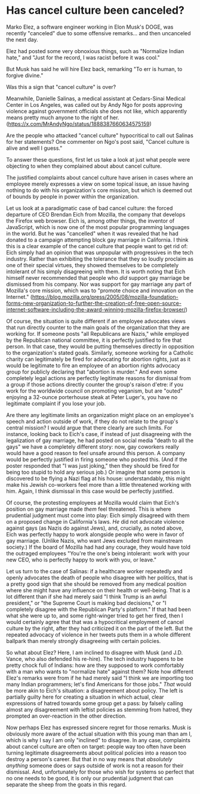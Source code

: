 # Has cancel culture been canceled?


Marko Elez, a software engineer working in Elon Musk's DOGE, was recently "canceled" due to some offensive remarks...
and then uncanceled the next day.

Elez had posted some very obnoxious things, such as "Normalize Indian hate," and "Just for the record, I was racist before it
was cool."

But Musk has said he will hire Elez back, remarking "To err is human, to forgive divine."

Was this a sign that "cancel culture" is over?

Meanwhile, Danielle Salinas, a medical assistant at Cedars-Sinai Medical Center in Los Angeles, was called out by Andy
Ngo for posts approving violence against government officials she does not like, which apparently means pretty much
anyone to the right of her.
(https://x.com/MrAndyNgo/status/1888387660634575159)

Are the people who attacked "cancel culture" hypocritical to call out Salinas for her statements?
One commenter on Ngo's post said, "Cancel culture is alive and well I guess."

To answer these questions, first let us take a look at just what people were objecting to when they complained about
about cancel culture.

The justified complaints about cancel culture have arisen in cases where an employee merely expresses a view
on some topical issue, an issue having nothing to do with his organization's core mission, but which is deemed out of
bounds by people in power within the organization. 

Let us look at a paradigmatic case of bad cancel culture: the forced departure of CEO Brendan Eich from Mozilla,
the company that develops the Firefox web browser.
Eich is, among other things, the inventor of JavaScript, which is now one of the most popular programming languages in the
world. But he was "cancelled" when it was revealed that
he had donated to a campaign attempting block gay marriage in California. I think this is a clear example of the cancel
culture that people want to get rid of: Eich simply had an opinion that was unpopular with progressives in the
tech industry. Rather than exhibiting the tolerance that they so loudly proclaim as one of their special virtues, they showed
themselves to be completely intolerant of his simply disagreeing with them. It is worth noting that Eich
himself never recommended that people who *did* support gay marriage be dismissed from his company. Nor was support for
gay marriage any part of Mozilla's core mission, which was to "promote choice and innovation on the Internet."
(https://blog.mozilla.org/press/2005/08/mozilla-foundation-forms-new-organization-to-further-the-creation-of-free-open-source-internet-software-including-the-award-winning-mozilla-firefox-browser/)

Of course, the situation is quite different if an employee advocates views that run directly counter to the main
goals of the organization that they are working for. If someone posts "all Republicans are Nazis," while employed by the
Republican national committee, it is perfectly justified to fire that person. In that case, they would be putting
themselves directly in opposition to the organization's stated goals. Similarly, someone working for a Catholic charity
can legitimately be fired for advocating for abortion rights, just as it would be legitimate to fire an employee of an
abortion rights advocacy group for publicly declaring that "abortion is murder." And even some completely legal actions
are perfectly legitimate reasons for dismissal from a group if those actions directly counter the group's raison d'etre:
if you work for the worldwide council on promoting veganism, but are "outed" enjoying a 32-ounce porterhouse steak at
Peter Luger's, you have no legitimate complaint if you lose your job.

Are there any legitimate limits an organization might place on an employee's speech and action outside of work,
if they do not relate to the group's central mission? I would argue that there clearly are such limits.
For instance, looking back to Eich's case, if instead of just disagreeing with the legalization of gay marriage, he had
posted on social media "death to all the gays" we have a completely different story: now, gay coworkers really would
have a good reason to feel unsafe around this person. A company would be perfectly justified in firing someone who
posted this. (And if the poster responded that "I was just joking," then they should be fired for being too stupid to
hold any serious job.) Or imagine that some person is discovered to be flying a Nazi flag at his house: understandably,
this might make his Jewish co-workers feel more than a little threatened working with him. Again, I think dismissal in
this case would be perfectly justified.

Of course, the protesting employees at Mozilla would claim that Eich's position on gay marriage made *them* feel
threatened. This is where prudential judgment must come into play: Eich simply disagreed with them on a proposed change
in California's laws. *He* did not advocate violence against gays (as Nazis do against Jews), and, crucially, as noted
above, Eich was perfectly happy to work alongside people who were in favor of gay marriage. (Unlike Nazis, who want Jews
excluded from mainstream society.) If the board of Mozilla had had any courage, they would have told the outraged
employees "You're the one's being intolerant: work with your new CEO, who is perfectly happy to work with you, or
leave."

Let us turn to the case of Salinas: if a healthcare worker repeatedly and openly advocates the death of people who
disagree with her politics, that is a pretty good sign that she should be removed from any medical position where she
might have any influence on their health or well-being. That is a lot different than if she had merely said "I think
Trump is an awful president," or "the Supreme Court is making bad decisions," or "I completely disagree with the
Republican Party's platform." If that had been what she were up to, and some right-winger tried to get her fired, then I would
certainly agree that that was a hypocritical employment of cancel culture by the right, after they had criticized it on
the part of the left. But the repeated advocacy of violence in her tweets puts them in a whole different ballpark than
merely strongly disagreeing with certain policies.

So what about Elez? Here, I am inclined to disagree with Musk (and J.D. Vance, who also defended his re-hire).
The tech industry happens to be pretty chock full of Indians: how are they supposed to work comfortably with a man who
wants to "normalize hate" against them? Note how different Elez's remarks were from if he had merely said "I think we
are importing too many Indian programmers; let's find Americans for those jobs." *That* would be more akin to Eich's
situation: a disagreement about policy. The left is partially guilty here for creating a situation in which actual,
clear expressions of hatred towards some group get a pass: by falsely calling almost any disagreement with leftist
policies as stemming from hatred, they prompted an over-reaction in the other direction.

Now perhaps Elez has expressed sincere regret for those remarks. Musk is obviously more aware of the actual situation
with this young man than am I, which is why I say I am only "inclined" to disagree. In any case, complaints about cancel
culture are often on target: people way too often have been turning legitimate disagreements about political policies into a
reason too destroy a person's career. But that in no way means that *absolutely anything* someone does or says outside
of work is not a reason for their dismissal. And, unfortunately for those who wish for systems so perfect that no
one needs to be good, it is only our prudential judgment that can separate the sheep from the goats in this regard.
